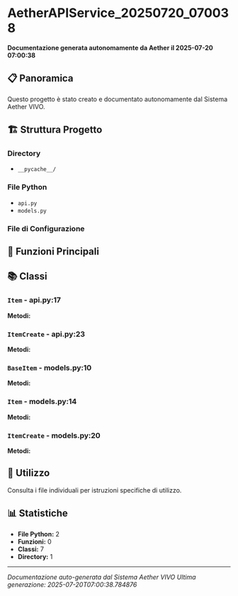 # AetherAPIService_20250720_070038

**Documentazione generata autonomamente da Aether il 2025-07-20 07:00:38**

## 📋 Panoramica

Questo progetto è stato creato e documentato autonomamente dal Sistema Aether VIVO.

## 🏗️ Struttura Progetto

### Directory
- `__pycache__/`

### File Python
- `api.py`
- `models.py`

### File di Configurazione


## 🔧 Funzioni Principali



## 📚 Classi

### `Item` - api.py:17
**Metodi:** 
### `ItemCreate` - api.py:23
**Metodi:** 
### `BaseItem` - models.py:10
**Metodi:** 
### `Item` - models.py:14
**Metodi:** 
### `ItemCreate` - models.py:20
**Metodi:** 

## 🚀 Utilizzo

Consulta i file individuali per istruzioni specifiche di utilizzo.

## 📊 Statistiche

- **File Python:** 2
- **Funzioni:** 0
- **Classi:** 7
- **Directory:** 1

---

*Documentazione auto-generata dal Sistema Aether VIVO*
*Ultima generazione: 2025-07-20T07:00:38.784876*
